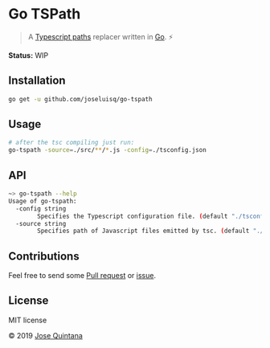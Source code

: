 # Go TSPath

> A [Typescript paths](https://www.typescriptlang.org/docs/handbook/module-resolution.html) replacer written in [Go](https://golang.org/). ⚡

__Status:__ WIP

## Installation

```sh
go get -u github.com/joseluisq/go-tspath
```

## Usage

```sh
# after the tsc compiling just run:
go-tspath -source=./src/**/*.js -config=./tsconfig.json
```

## API

```sh
~> go-tspath --help
Usage of go-tspath:
  -config string
    	Specifies the Typescript configuration file. (default "./tsconfig.json")
  -source string
    	Specifies path of Javascript files emitted by tsc. (default "./dist/**/*.js")
```

## Contributions

Feel free to send some [Pull request](https://github.com/joseluisq/go-tspath/pulls) or [issue](https://github.com/joseluisq/go-tspath/issues).

## License
MIT license

© 2019 [Jose Quintana](https://git.io/joseluisq)
